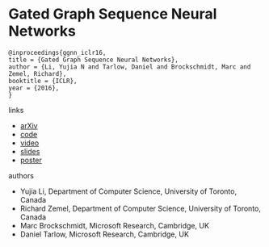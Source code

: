 #  Gated Graph Sequence Neural Networks
```
@inproceedings{ggnn_iclr16,
title = {Gated Graph Sequence Neural Networks},
author = {Li, Yujia N and Tarlow, Daniel and Brockschmidt, Marc and Zemel, Richard},
booktitle = {ICLR},
year = {2016},
}
```

links
- [arXiv](https://arxiv.org/abs/1511.05493)
- [code](https://github.com/yujiali/ggnn)
- [video](https://www.youtube.com/watch?v=_Uj-tNjhVDQ)
- [slides](https://www.cs.toronto.edu/~yujiali/files/talks/iclr16_ggnn_talk.pdf)
- [poster](http://www.cs.toronto.edu/~yujiali/files/posters/iclr2016_ggnn_poster.pdf)

authors
- Yujia Li, Department of Computer Science, University of Toronto, Canada
- Richard Zemel, Department of Computer Science, University of Toronto, Canada
- Marc Brockschmidt, Microsoft Research, Cambridge, UK
- Daniel Tarlow, Microsoft Research, Cambridge, UK
